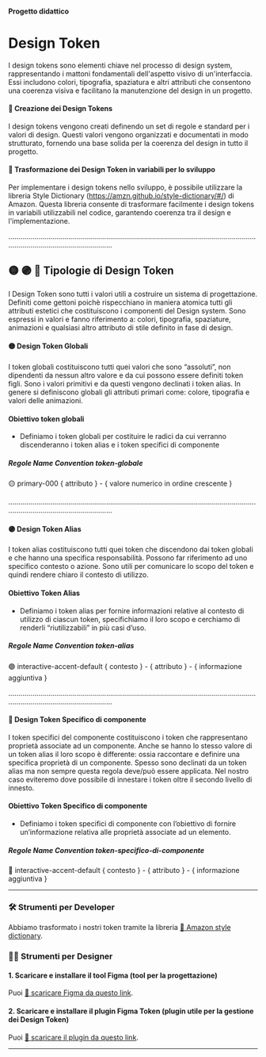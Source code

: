 #### Progetto didattico

# Design Token
I design tokens sono elementi chiave nel processo di design system, rappresentando i mattoni fondamentali dell'aspetto visivo di un'interfaccia. Essi includono colori, tipografia, spaziatura e altri attributi che consentono una coerenza visiva e facilitano la manutenzione del design in un progetto.


#### 🚀 Creazione dei Design Tokens
I design tokens vengono creati definendo un set di regole e standard per i valori di design. Questi valori vengono organizzati e documentati in modo strutturato, fornendo una base solida per la coerenza del design in tutto il progetto.


#### 🎾 Trasformazione dei Design Token in variabili per lo sviluppo
Per implementare i design tokens nello sviluppo, è possibile utilizzare la libreria Style Dictionary (https://amzn.github.io/style-dictionary/#/) di Amazon. Questa libreria consente di trasformare facilmente i design tokens in variabili utilizzabili nel codice, garantendo coerenza tra il design e l'implementazione.

................................................................................................................................................................................

## 🟡 🟣 🔵 Tipologie di Design Token
I Design Token sono tutti i valori utili a costruire un sistema di progettazione. Definiti come gettoni poichè rispecchiano in maniera atomica tutti gli attributi estetici che costituiscono i componenti del Design system. Sono espressi in valori e fanno riferimento a: colori, tipografia, spaziature, animazioni e qualsiasi altro attributo di stile definito in fase di design. 


#### 🟡 Design Token Globali
I token globali costituiscono tutti quei valori che sono “assoluti”, non dipendenti da nessun altro valore e da cui possono essere definiti token figli. Sono i valori primitivi e da questi vengono declinati i token alias.
In genere si definiscono globali gli attributi primari come: colore, tipografia e valori delle animazioni.

#### Obiettivo token globali
- Definiamo i token globali per costituire le radici da cui verranno discenderanno i token alias e i token specifici di componente

##### Regole Name Convention token-globale
🟡 primary-000
{ attributo } - { valore numerico in ordine crescente }

................................................................................................................................................................................

#### 🟣 Design Token Alias
I token alias costituiscono tutti quei token che discendono dai token globali e che hanno una specifica responsabilità. Possono far riferimento ad uno specifico contesto o azione. Sono utili per comunicare lo scopo del token e quindi rendere chiaro il contesto di utilizzo.

#### Obiettivo Token Alias
- Definiamo i token alias per fornire informazioni relative al contesto di utilizzo di ciascun token, specifichiamo il loro scopo e cerchiamo di renderli “riutilizzabili” in più casi d’uso.

##### Regole Name Convention token-alias
🟣 interactive-accent-default
{ contesto } - { attributo } - { informazione aggiuntiva }

................................................................................................................................................................................

#### 🔵 Design Token Specifico di componente
I token specifici del componente costituiscono i token che rappresentano proprietà associate ad un componente. Anche se hanno lo stesso valore di un token alias il loro scopo è differente: ossia raccontare e definire una specifica proprietà di un componente. Spesso sono declinati da un token alias ma non sempre questa regola deve/può essere applicata. Nel nostro caso eviteremo dove possibile di innestare i token oltre il secondo livello di innesto.

#### Obiettivo Token Specifico di componente
- Definiamo i token specifici di componente con l’obiettivo di fornire un’informazione relativa alle proprietà associate ad un elemento.

##### Regole Name Convention token-specifico-di-componente
🔵 interactive-accent-default
{ contesto } - { attributo } - { informazione aggiuntiva }

********************************************************************************************************************************************************************************

### 🛠 Strumenti per Developer
Abbiamo trasformato i nostri token tramite la libreria [🔗 Amazon style dictionary](https://amzn.github.io/style-dictionary/#/).


### 👩‍🎨 Strumenti per Designer
#### 1. Scaricare e installare il tool Figma (tool per la progettazione)
Puoi [🔗 scaricare Figma da questo link](https://www.figma.com/downloads/).

#### 2. Scaricare e installare il plugin Figma Token  (plugin utile per la gestione dei Design Token)
Puoi [🔗 scaricare il plugin da questo link](https://www.figma.com/community/plugin/843461159747178978).

********************************************************************************************************************************************************************************